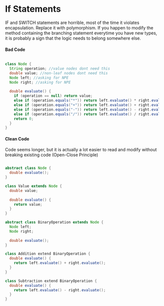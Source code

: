 # If Statements
IF and SWITCH statements are horrible, most of the time it violates encapsulation. Replace it with polymorphism. If you happen to modify the method containing the branching statement everytime you have new types, it is probably a sign that the logic needs to belong somewhere else.

#### Bad Code
```java

class Node {
  String operation; //value nodes dont need this
  double value; //non-leaf nodes dont need this
  Node left; //asking for NPE
  Node right; //asking for NPE
  
  double evaluate() {
    if (operation == null) return value;
    else if (operation.equals("*")) return left.evaluate() * right.evaluate();
    else if (operation.equals("+")) return left.evaluate() + right.evaluate();
    else if (operation.equals("-")) return left.evaluate() - right.evaluate();
    else if (operation.equals("/")) return left.evaluate() / right.evaluate();
    return 0;
  }
}
```

#### Clean Code
Code seems longer, but it is actually a lot easier to read and modify without breaking existing code (Open-Close Principle)

```java

abstract class Node {
  double evaluate();
}

class Value extends Node {
  double value;
  
  double evaluate() {
    return value;
  }
}

abstract class BinaryOperation extends Node {
  Node left;
  Node right;
  
  double evaluate();
}

class Addition extend BinaryOperation {
  double evaluate() {
    return left.evaluate() + right.evaluate();
  }
}

class Subtraction extend BinaryOperation {
  double evaluate() {
    return left.evaluate() - right.evaluate();
  }
}

```
